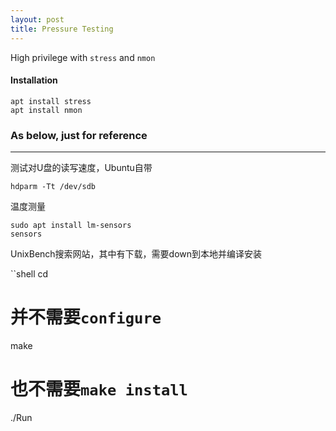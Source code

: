 ```yaml
---
layout: post
title: Pressure Testing
---
```


High privilege with `stress` and `nmon`

#### Installation
```shell
apt install stress
apt install nmon
```


### As below, just for reference
---
测试对U盘的读写速度，Ubuntu自带

```shell
hdparm -Tt /dev/sdb
```


温度测量

```shell
sudo apt install lm-sensors
sensors
```


UnixBench搜索网站，其中有下载，需要down到本地并编译安装

``shell
cd 
# 并不需要`configure`
make
# 也不需要`make install`
./Run
```

